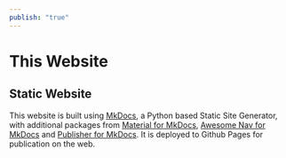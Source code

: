 ```yaml
---
publish: "true"
---
```

# This Website
## Static Website
This website is built using [MkDocs](https://www.mkdocs.org), a Python based Static Site Generator, with additional packages from [Material for MkDocs](https://squidfunk.github.io/mkdocs-material/), [Awesome Nav for MkDocs](https://lukasgeiter.github.io/mkdocs-awesome-nav/) and [Publisher for MkDocs](https://mkdocs-publisher.github.io/setup/installation/). It is deployed to Github Pages for publication on the web.
